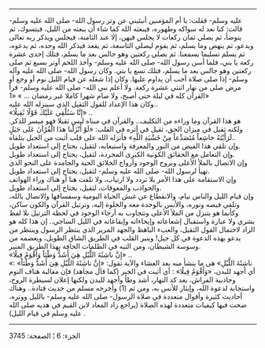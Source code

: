 ------------------------------------------------------------------------

عليه وسلم- فقلت: يا أم المؤمنين أنبئيني عن وتر رسول الله- صلى الله عليه
وسلم- قالت: كنا نعد له سواكه وطهوره، فيبعثه الله كما شاء أن يبعثه من
الليل، فيتسوك، ثم يتوضأ، ثم يصلي ثمان ركعات لا يجلس فيهن، إلا عند
الثامنة، فيجلس ويذكر ربه تعالى ويدعو، ثم ينهض وما يسلم، ثم يقوم ليصلي
التاسعة، ثم يقعد فيذكر الله وحده، ثم يدعوه، ثم يسلم تسليما يسمعنا. ثم
يصلي ركعتين وهو جالس بعد ما يسلم، فتلك إحدى عشرة ركعة يا بني، فلما أسن
رسول الله- صلى الله عليه وسلم- وأخذ اللحم أوتر بسبع ثم صلى ركعتين وهو
جالس بعد ما يسلم، فتلك تسع يا بني. وكان رسول الله- صلى الله عليه وآله
وسلم- إذا صلى صلاة أحب أن يداوم عليها. وكان إذا شغله عن قيام الليل نوم
أو وجع أو مرض صلى من نهار اثنتي عشرة ركعة. ولا أعلم نبي الله- صلى الله
عليه وسلم- قرأ القرآن كله في ليلة حتى أصبح، ولا صام شهرا كاملا غير رمضان
... » «1»  
وكان هذا الإعداد للقول الثقيل الذي سينزله الله عليه..  
«إِنَّا سَنُلْقِي عَلَيْكَ قَوْلًا ثَقِيلًا» ..  
هو هذا القرآن وما وراءه من التكليف.. والقرآن في مبناه ليس ثقيلا فهو ميسر
للذكر. ولكنه ثقيل في ميزان الحق، ثقيل في أثره في القلب: «لَوْ أَنْزَلْنا هذَا
الْقُرْآنَ عَلى جَبَلٍ لَرَأَيْتَهُ خاشِعاً مُتَصَدِّعاً مِنْ خَشْيَةِ اللَّهِ» فأنزله الله على قلب
أثبت من الجبل يتلقاه..  
وإن تلقي هذا الفيض من النور والمعرفة واستيعابه، لثقيل، يحتاج إلى استعداد
طويل.  
وإن التعامل مع الحقائق الكونية الكبرى المجردة، لثقيل، يحتاج إلى استعداد
طويل.  
وإن الاتصال بالملأ الأعلى وبروح الوجود وأرواح الخلائق الحية والجامدة على
النحو الذي تهيأ لرسول الله- صلى الله عليه وسلم- لثقيل، يحتاج إلى استعداد
طويل.  
وإن الاستقامة على هذا الأمر بلا تردد ولا ارتياب، ولا تلفت هنا أو هناك
وراء الهواتف والجواذب والمعوقات، لثقيل، يحتاج إلى استعداد طويل.  
وإن قيام الليل والناس نيام، والانقطاع عن غبش الحياة اليومية وسفسافها
والاتصال بالله، وتلقي فيضه ونوره، والأنس بالوحدة معه والخلوة إليه،
وترتيل القرآن والكون ساكن، وكأنما هو يتنزل من الملأ الأعلى وتتجاوب به
أرجاء الوجود في لحظة الترتيل بلا لفظ بشري ولا عبارة واستقبال إشعاعاته
وإيحاءاته وإيقاعاته في الليل الساجي.. إن هذا كله هو الزاد لاحتمال القول
الثقيل، والعبء الباهظ والجهد المرير الذي ينتظر الرسول وينتظر من يدعو
بهذه الدعوة في كل جيل! وينير القلب في الطريق الشاق الطويل، ويعصمه من
وسوسة الشيطان، ومن التيه في الظلمات الحافة بهذا الطريق المنير.  
«إِنَّ ناشِئَةَ اللَّيْلِ هِيَ أَشَدُّ وَطْئاً وَأَقْوَمُ قِيلًا» ..  
«ناشِئَةَ اللَّيْلِ» هي ما ينشأ منه بعد العشاء والآية تقول: «إِنَّ ناشِئَةَ اللَّيْلِ هِيَ
أَشَدُّ وَطْئاً» : أي أجهد للبدن، «وَأَقْوَمُ قِيلًا» : أي أثبت في الخير (كما قال
مجاهد) فإن مغالبة هتاف النوم وجاذبية الفراش، بعد كد النهار، أشد وطأ
وأجهد للبدن ولكنها إعلان لسيطرة الروح، واستجابة لدعوة الله، وإيثار للأنس
به، ومن ثم (1) وأخرجه مسلم من حديث قتادة.. وهناك أحاديث كثيرة وأقوال
متعددة في صلاة الرسول- صلى الله عليه وسلم- بالليل ووتره، صحت فيها كيفيات
متعددة لهذه الصلاة (يراجع زاد المعاد لابن القيم في هديه صلى الله عليه
وسلم في قيام الليل) .

------------------------------------------------------------------------

الجزء: 6 ¦ الصفحة: 3745
